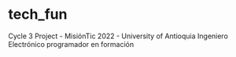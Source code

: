 # tech_fun
Cycle 3 Project - MisiónTic 2022 - University of Antioquia
Ingeniero Electrónico 
programador en formación
